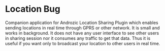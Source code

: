 Location Bug
============

Companion application for Androzic Location Sharing Plugin which
enables sending locations in real time through GPRS or other
network. It is small and works in background. It does not have
any user interface to see other users in sharing session nor it
consumes any traffic to get that data. Thus it is useful if you
want only to broadcast your location to other users in real time.
